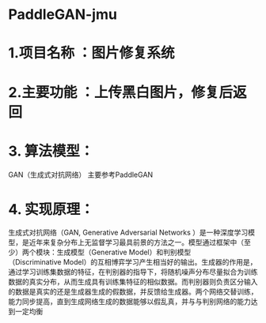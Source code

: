 # PaddleGAN-jmu

# 1.项目名称 ：图片修复系统
# 2.主要功能 ：上传黑白图片，修复后返回
# 3. 算法模型：
GAN（生成式对抗网络）
主要参考PaddleGAN
# 4. 实现原理：
生成式对抗网络（GAN, Generative Adversarial Networks ）是一种深度学习模型，是近年来复杂分布上无监督学习最具前景的方法之一。模型通过框架中（至少）两个模块：生成模型（Generative Model）和判别模型（Discriminative Model）的互相博弈学习产生相当好的输出。生成器的作用是，通过学习训练集数据的特征，在判别器的指导下，将随机噪声分布尽量拟合为训练数据的真实分布，从而生成具有训练集特征的相似数据。而判别器则负责区分输入的数据是真实的还是生成器生成的假数据，并反馈给生成器。两个网络交替训练，能力同步提高，直到生成网络生成的数据能够以假乱真，并与与判别网络的能力达到一定均衡
